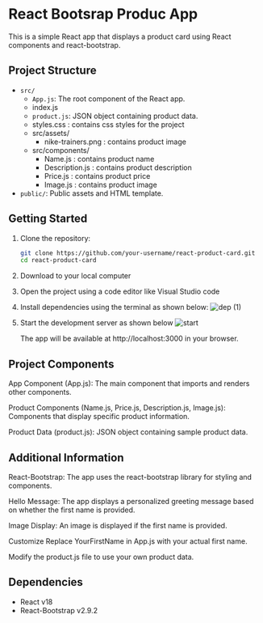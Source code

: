 # React Bootsrap Produc App

This is a simple React app that displays a product card using React components and react-bootstrap.

## Project Structure

- `src/`
  - `App.js`: The root component of the React app.
  - index.js
  - `product.js`: JSON object containing product data.
  - styles.css : contains css styles for the project
  - src/assets/
      - nike-trainers.png : contains product image
  - src/components/
      - Name.js : contains product name
      - Description.js : contains product description
      - Price.js : contains product price
      - Image.js : contains product image
- `public/`: Public assets and HTML template.

## Getting Started

1. Clone the repository:

   ```bash
   git clone https://github.com/your-username/react-product-card.git
   cd react-product-card
2. Download to your local computer
3. Open the project using a code editor like Visual Studio code
4. Install dependencies using the terminal as shown below:
   ![dep (1)](https://github.com/elamuhombe/gomycode-JSX-React-checkpoint/assets/10416177/fef7374b-a9cf-4845-bbb6-73563f7668e3)

6. Start the development server as shown below
   ![start](https://github.com/elamuhombe/gomycode-JSX-React-checkpoint/assets/10416177/b9d02ee6-f625-4ca1-90d6-7436835d5dec)

   The app will be available at http://localhost:3000 in your browser.

## Project Components
App Component (App.js): The main component that imports and renders other components.

Product Components (Name.js, Price.js, Description.js, Image.js): Components that display specific product information.

Product Data (product.js): JSON object containing sample product data.

## Additional Information
React-Bootstrap: The app uses the react-bootstrap library for styling and components.

Hello Message: The app displays a personalized greeting message based on whether the first name is provided.

Image Display: An image is displayed if the first name is provided.

Customize
Replace YourFirstName in App.js with your actual first name.

Modify the product.js file to use your own product data.

## Dependencies
- React v18
- React-Bootstrap v2.9.2

